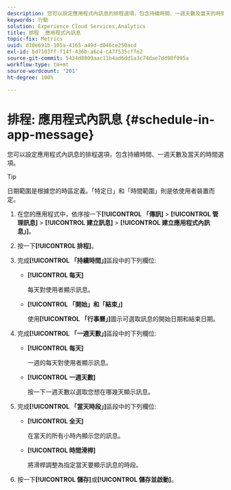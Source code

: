 ```yaml
---
description: 您可以設定應用程式內訊息的排程選項，包含持續時間、一週天數及當天的時間選項。
keywords: 行動
solution: Experience Cloud Services,Analytics
title: 排程  應用程式內訊息
topic-fix: Metrics
uuid: d10e691b-105a-4165-a49d-d046ce250acd
exl-id: bd7103ff-f14f-436b-a6c4-c477535cffe2
source-git-commit: 5434d8809aac11b4ad6dd1a3c74dae7dd98f095a
workflow-type: tm+mt
source-wordcount: '201'
ht-degree: 100%

---
```


# 排程: 應用程式內訊息 {#schedule-in-app-message}

您可以設定應用程式內訊息的排程選項，包含持續時間、一週天數及當天的時間選項。

>[!TIP]
>
>日期範圍是根據您的時區定義。「特定日」和「時間範圍」則是依使用者裝置而定。

1. 在您的應用程式中，依序按一下&#x200B;**[!UICONTROL 「傳訊]** > **[!UICONTROL 管理訊息]** > **[!UICONTROL 建立訊息]** > **[!UICONTROL 建立應用程式內訊息」]**。
1. 按一下&#x200B;**[!UICONTROL 排程]**。
1. 完成&#x200B;**[!UICONTROL 「持續時間」]**&#x200B;區段中的下列欄位:

   * **[!UICONTROL 每天]**

      每天對使用者顯示訊息。

   * **[!UICONTROL 「開始」和「結束」]**

      使用&#x200B;**[!UICONTROL 「行事曆」]**&#x200B;圖示可選取訊息的開始日期和結束日期。

1. 完成&#x200B;**[!UICONTROL 「一週天數」]**&#x200B;區段中的下列欄位:

   * **[!UICONTROL 每天]**

      一週的每天對使用者顯示訊息。

   * **[!UICONTROL 一週天數]**

      按一下一週天數以選取您想在哪幾天顯示訊息。

1. 完成&#x200B;**[!UICONTROL 「當天時段」]**&#x200B;區段中的下列欄位:

   * **[!UICONTROL 全天]**

      在當天的所有小時內顯示您的訊息。

   * **[!UICONTROL 時間滑桿]**

      將滑桿調整為指定當天要顯示訊息的時段。

1. 按一下&#x200B;**[!UICONTROL 儲存]**&#x200B;或&#x200B;**[!UICONTROL 儲存並啟動]**。
